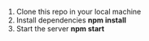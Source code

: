 1. Clone this repo in your local machine
2. Install dependencies
    **npm install**
3. Start the server
    **npm start**